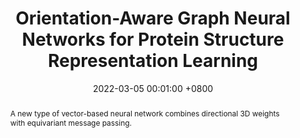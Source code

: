 ---
title:          "Orientation-Aware Graph Neural Networks for Protein Structure Representation Learning"
date:           2022-03-05 00:01:00 +0800
selected:       true
pub:            "Under Review"
# pub_pre:        "Submitted to "
# pub_date:       "2022"
abstract: >-
  A new type of vector-based neural network combines directional 3D weights with equivariant message passing.
cover:          /assets/images/covers/2022-oagnn.jpg
authors:
- Jiahan Li*
- Shitong Luo*
- Congyue Deng*
- Chaoran Cheng*
- Jiaqi Guan
- Leonidas Guibas
- Jian Peng
- Jianzhu Ma
links:
  Paper: https://openreview.net/forum?id=WcTLZrpzfe
---